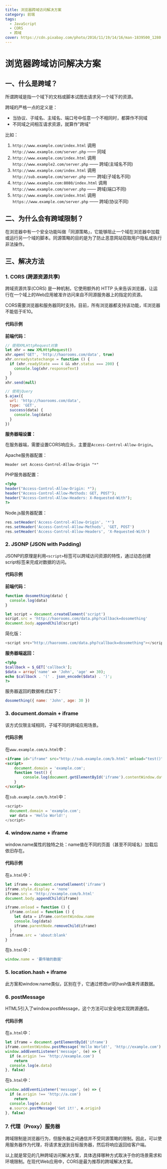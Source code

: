 ```yaml
---
title: 浏览器跨域访问解决方案
category: 前端
tags:
  - JavaScript
  - CORS
  - 跨域
cover: https://cdn.pixabay.com/photo/2016/11/19/14/16/man-1839500_1280.jpg
---
```


# 浏览器跨域访问解决方案

## 一、什么是跨域？

所谓跨域是指一个域下的文档或脚本试图去请求另一个域下的资源。

跨域的严格一点的定义是：

* 当协议、子域名、主域名、端口号中任意一个不相同时，都算作不同域
* 不同域之间相互请求资源，就算作"跨域"

比如：

1. `http://www.example.com/index.html` 调用 `http://www.example.com/server.php` —— 同域
2. `http://www.example.com/index.html` 调用 `http://www.example2.com/server.php` —— 跨域(主域名不同)
3. `http://www.example.com/index.html` 调用 `http://sub.example.com/server.php` —— 跨域(子域名不同)
4. `http://www.example.com:8080/index.html` 调用 `http://www.example.com/server.php` —— 跨域(端口不同)
5. `http://www.example.com/index.html` 调用 `https://www.example.com/server.php` —— 跨域(协议不同)

## 二、为什么会有跨域限制？

在浏览器中有一个安全功能叫做「同源策略」，它能够阻止一个域在浏览器中加载或运行另一个域的脚本。同源策略的目的是为了防止恶意网站窃取用户隐私或执行非法操作。

## 三、解决方法

### 1. CORS (跨源资源共享)

跨域资源共享(CORS) 是一种机制，它使用额外的 HTTP 头来告诉浏览器，让运行在一个域上的Web应用被准许访问来自不同源服务器上的指定的资源。

CORS需要浏览器和服务器同时支持。目前，所有浏览器都支持该功能，IE浏览器不能低于IE10。

#### 代码示例

**前端代码：**

```javascript
// 使用XMLHttpRequest对象
let xhr = new XMLHttpRequest()
xhr.open('GET', 'http://haorooms.com/data', true)
xhr.onreadystatechange = function () {
  if (xhr.readyState === 4 && xhr.status === 200) {
    console.log(xhr.responseText)
  }
}
xhr.send(null)

// 使用jQuery
$.ajax({
  url: 'http://haorooms.com/data',
  type: 'GET',
  success(data) {
    console.log(data)
  }
})
```

**服务器端设置：**

在服务器端，需要设置CORS响应头，主要是`Access-Control-Allow-Origin`。

Apache服务器配置：

```
Header set Access-Control-Allow-Origin "*"
```

PHP服务器配置：

```php
<?php
header("Access-Control-Allow-Origin: *");
header("Access-Control-Allow-Methods: GET, POST");
header("Access-Control-Allow-Headers: X-Requested-With");
?>
```

Node.js服务器配置：

```javascript
res.setHeader('Access-Control-Allow-Origin', '*')
res.setHeader('Access-Control-Allow-Methods', 'GET, POST')
res.setHeader('Access-Control-Allow-Headers', 'X-Requested-With')
```

### 2. JSONP (JSON with Padding)

JSONP的原理是利用`<script>`标签可以跨域访问资源的特性，通过动态创建script标签来完成对数据的访问。

#### 代码示例

**前端代码：**

```javascript
function dosomething(data) {
  console.log(data)
}

let script = document.createElement('script')
script.src = 'http://haorooms.com/data.php?callback=dosomething'
document.body.appendChild(script)
```

简化版：

```javascript
<script src="http://haorooms.com/data.php?callback=dosomething"></script>
```

**服务器端返回：**

```php
<?php
$callback = $_GET['callback'];
$data = array('name' => 'John', 'age' => 30);
echo $callback . '(' . json_encode($data) . ')';
?>
```

服务器返回的数据格式如下：

```javascript
dosomething({ name: 'John', age: 30 })
```

### 3. document.domain + iframe

该方式仅限主域相同，子域不同的跨域应用场景。

#### 代码示例

在`www.example.com/a.html`中：

```html
<iframe id="iframe" src="http://sub.example.com/b.html" onload="test()"></iframe>
<script>
    document.domain = 'example.com';
    function test() {
        console.log(document.getElementById('iframe').contentWindow.data);
    }
</script>
```

在`sub.example.com/b.html`中：

```javascript
<script>
  document.domain = 'example.com';
  var data = 'Hello World!';
</script>
```

### 4. window.name + iframe

window.name属性的独特之处：name值在不同的页面（甚至不同域名）加载后依旧存在。

#### 代码示例

在`a.html`中：

```javascript
let iframe = document.createElement('iframe')
iframe.style.display = 'none'
iframe.src = 'http://example.com/b.html'
document.body.appendChild(iframe)

iframe.onload = function () {
  iframe.onload = function () {
    let data = iframe.contentWindow.name
    console.log(data)
    iframe.parentNode.removeChild(iframe)
  }
  iframe.src = 'about:blank'
}
```

在`b.html`中：

```javascript
window.name = '要传输的数据'
```

### 5. location.hash + iframe

此方案和window.name类似，区别在于，它通过修改url的hash值来传递数据。

### 6. postMessage

HTML5引入了window.postMessage，这个方法可以安全地实现跨源通信。

#### 代码示例

在`a.html`中：

```javascript
let iframe = document.getElementById('iframe')
iframe.contentWindow.postMessage('Hello World!', 'http://example.com')
window.addEventListener('message', (e) => {
  if (e.origin !== 'http://example.com')
    return
  console.log(e.data)
}, false)
```

在`b.html`中：

```javascript
window.addEventListener('message', (e) => {
  if (e.origin !== 'http://a.com')
    return
  console.log(e.data)
  e.source.postMessage('Got it!', e.origin)
}, false)
```

### 7. 代理（Proxy）服务器

跨域限制是浏览器行为，但服务器之间通信并不受同源策略的限制。因此，可以使用服务器作为代理，将请求发送到目标服务器，然后将响应返回给客户端。

以上就是常见的几种跨域访问解决方案，具体选择哪种方式取决于你的场景需求和环境限制。在现代Web应用中，CORS是最为推荐的跨域解决方案。
